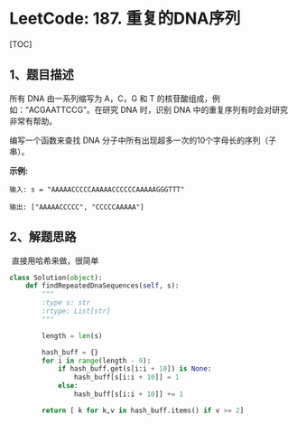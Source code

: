 # LeetCode: 187. 重复的DNA序列

[TOC]

## 1、题目描述



所有 DNA 由一系列缩写为 A，C，G 和 T 的核苷酸组成，例如：“ACGAATTCCG”。在研究 DNA 时，识别 DNA 中的重复序列有时会对研究非常有帮助。

编写一个函数来查找 DNA 分子中所有出现超多一次的10个字母长的序列（子串）。

**示例:**

```
输入: s = "AAAAACCCCCAAAAACCCCCCAAAAAGGGTTT"

输出: ["AAAAACCCCC", "CCCCCAAAAA"]
```



## 2、解题思路

​	直接用哈希来做，很简单

```python
class Solution(object):
    def findRepeatedDnaSequences(self, s):
        """
        :type s: str
        :rtype: List[str]
        """

        length = len(s)

        hash_buff = {}
        for i in range(length - 9):
            if hash_buff.get(s[i:i + 10]) is None:
                hash_buff[s[i:i + 10]] = 1
            else:
                hash_buff[s[i:i + 10]] += 1

        return [ k for k,v in hash_buff.items() if v >= 2]
```

